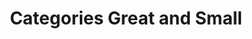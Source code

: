 ---
title: Categories Great and Small
url: http://bartoszmilewski.com/2014/12/05/categories-great-and-small/
authors:
- Bartosz Milewski
type: article
tags:
- categories
- category theory
doHaskell-type: blog post
dohaskell-collections:
- Category Theory for Programmers by Bartosz Milewski
dohaskell-year: 2014
---